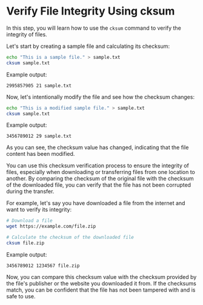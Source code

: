 # Verify File Integrity Using cksum

In this step, you will learn how to use the `cksum` command to verify the integrity of files.

Let's start by creating a sample file and calculating its checksum:

```bash
echo "This is a sample file." > sample.txt
cksum sample.txt
```

Example output:

```
2995857905 21 sample.txt
```

Now, let's intentionally modify the file and see how the checksum changes:

```bash
echo "This is a modified sample file." > sample.txt
cksum sample.txt
```

Example output:

```
3456789012 29 sample.txt
```

As you can see, the checksum value has changed, indicating that the file content has been modified.

You can use this checksum verification process to ensure the integrity of files, especially when downloading or transferring files from one location to another. By comparing the checksum of the original file with the checksum of the downloaded file, you can verify that the file has not been corrupted during the transfer.

For example, let's say you have downloaded a file from the internet and want to verify its integrity:

```bash
# Download a file
wget https://example.com/file.zip

# Calculate the checksum of the downloaded file
cksum file.zip
```

Example output:

```
3456789012 1234567 file.zip
```

Now, you can compare this checksum value with the checksum provided by the file's publisher or the website you downloaded it from. If the checksums match, you can be confident that the file has not been tampered with and is safe to use.
